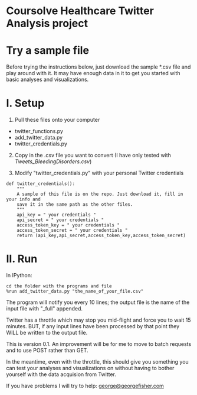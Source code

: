 Coursolve Healthcare Twitter Analysis project
===========================
Try a sample file
=================
Before trying the instructions below, just download the sample *.csv file and play around with it. It may have enough data in it to get you started with basic analyses and visualizations.

I. Setup
========
1. Pull these files onto your computer 
  - twitter_functions.py
  - add_twitter_data.py   
  - twitter_credentials.py 

2. Copy in the .csv file you want to convert (I have only tested with *Tweets_BleedingDisorders.csv*)


3. Modify "twitter_credentials.py" with your personal Twitter credentials  
``` 
def twitter_credentials():  
    """
    A sample of this file is on the repo. Just download it, fill in your info and
    save it in the same path as the other files.
    """
    api_key = " your credentials "  
    api_secret = " your credentials "  
    access_token_key = " your credentials "  
    access_token_secret = " your credentials "  
    return (api_key,api_secret,access_token_key,access_token_secret)  
```

II. Run
=======

In IPython:
```
cd the folder with the programs and file
%run add_twitter_data.py "the_name_of_your_file.csv"
```

The program will notify you every 10 lines; the output file is the name of the input file with "_full" appended.    

Twitter has a throttle which may stop you mid-flight and force you to wait 15 minutes. BUT, if any input lines have been processed by that point they WILL be written to the output file.

This is version 0.1. An improvement will be for me to move to batch requests and to use POST rather than GET.  

In the meantime, even with the throttle, this should give you something you can test your analyses and visualizations on without having to bother yourself with the data acquision from Twitter.

If you have problems I will try to help: george@georgefisher.com